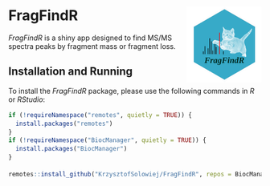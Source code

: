 # FragFindR <img src='inst/app/www/logo.png' align="right" height="150"/>

*FragFindR* is a shiny app designed to find MS/MS spectra peaks by fragment mass or fragment loss.

## Installation and Running

To install the *FragFindR* package, please use the following commands in *R* or *RStudio*:
```r
if (!requireNamespace("remotes", quietly = TRUE)) {
  install.packages("remotes")
}
if (!requireNamespace("BiocManager", quietly = TRUE)) {
  install.packages("BiocManager")
}

remotes::install_github("KrzysztofSolowiej/FragFindR", repos = BiocManager::repositories())
```
